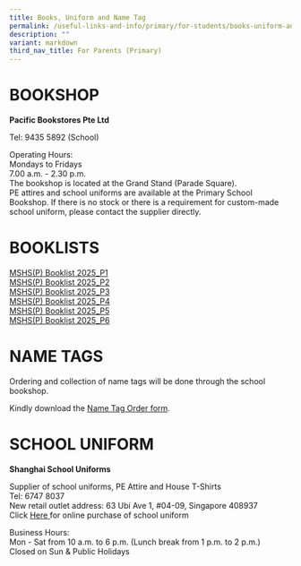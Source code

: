 ```yaml
---
title: Books, Uniform and Name Tag
permalink: /useful-links-and-info/primary/for-students/books-uniform-and-name-tags/
description: ""
variant: markdown
third_nav_title: For Parents (Primary)
---
```

# BOOKSHOP

**Pacific Bookstores Pte Ltd**

Tel: 9435 5892 (School)<br>

  

Operating Hours:<br>
Mondays to Fridays<br>
7.00 a.m. - 2.30 p.m.&nbsp;<br>
The bookshop is located at the Grand Stand (Parade Square).&nbsp;<br>
PE attires and school uniforms are available at the Primary School Bookshop. If there is no stock or there is a requirement for custom-made school uniform, please contact the supplier directly.

# BOOKLISTS

[MSHS(P) Booklist 2025_P1](/files/MSHS_P__Booklist_2025_P1.pdf)<br>
[MSHS(P) Booklist 2025_P2](/files/MSHS_P__Booklist_2025_P2.pdf)<br>
[MSHS(P) Booklist 2025_P3](/files/MSHS_P__Booklist_2025_P3.pdf)<br>
[MSHS(P) Booklist 2025_P4](/files/MSHS_P__Booklist_2025_P4.pdf)<br>
[MSHS(P) Booklist 2025_P5](/files/MSHS_P__Booklist_2025_P5.pdf)<br>
[MSHS(P) Booklist 2025_P6](/files/MSHS_P__Booklist_2025__P6.pdf)

# NAME TAGS

Ordering and collection of name tags will be done through the school bookshop.  

Kindly download the&nbsp;[Name Tag Order form](/files/Name_tag_Order_Instructions_MSHS_P__2025.pdf).

# SCHOOL UNIFORM

**Shanghai School Uniforms**

Supplier of school uniforms, PE Attire and House T-Shirts<br>
Tel: 6747 8037<br>
New retail outlet address: 63 Ubi Ave 1, #04-09, Singapore 408937<br>
Click [Here ](https://shop.shanghai-uniforms.com/product-category/maris-stella-high-primary/) for online purchase of school uniform
  

Business Hours:<br>
Mon - Sat from 10 a.m. to 6 p.m. (Lunch break from 1 p.m. to 2 p.m.)<br>
Closed on Sun &amp; Public Holidays<br>